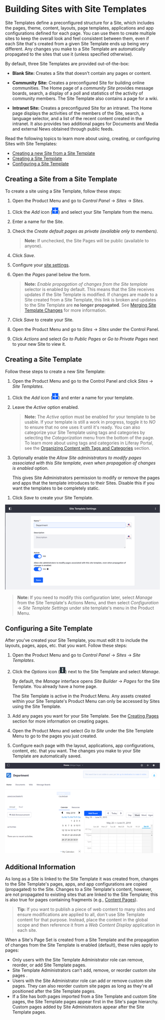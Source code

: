 # Building Sites with Site Templates

Site Templates define a preconfigured structure for a Site, which includes the pages, theme, content, layouts, page templates, applications and app configurations defined for each page. You can use them to create multiple sites to keep the overall look and feel consistent between them, even if each Site that's created from a given Site Template ends up being very different. Any changes you make to a Site Template are automatically propagated to the sites that use it (unless specified otherwise).

By default, three Site Templates are provided out-of-the-box:

* **Blank Site:** Creates a Site that doesn't contain any pages or content.

* **Community Site:** Creates a preconfigured Site for building online communities. The Home page of a *community Site* provides message boards, search, a display of a poll and statistics of the activity of community members. The Site Template also contains a page for a wiki.

* **Intranet Site:** Creates a preconfigured Site for an intranet. The Home page displays the activities of the members of the Site, search, a language selector, and a list of the recent content created in the intranet. It also provides two additional pages for Documents and Media and external News obtained through public feeds.

Read the following topics to learn more about using, creating, or configuring Sites with Site Templates:

* [Creating a new Site from a Site Template](#creating-a-site-from-a-site-template)
* [Creating a Site Template](#creating-a-site-template)
* [Configuring a Site Template](#configuring-a-site-template)

## Creating a Site from a Site Template

To create a site using a Site Template, follow these steps:

1. Open the Product Menu and go to *Control Panel* &rarr; *Sites* &rarr; *Sites*.

  <!-- Screenshot -->

1. Click the *Add* icon (![Add Site](../../../images/icon-add.png)) and select your Site Template from the menu.
1. Enter a name for the Site.
1. Check the *Create default pages as private (available only to members).*

    > **Note:** If unchecked, the Site Pages will be public (available to anyone).

1. Click *Save*.
1. Configure your [site settings](TODO).
1. Open the *Pages* panel below the form.
  
    <!-- Screenshot -->

    > **Note:** *Enable propagation of changes from the Site template* selector is enabled by default. This means that the Site receives updates if the Site Template is modified. If changes are made to a Site created from a Site Template, this link is broken and updates to the Site Template are **no longer propagated**. See [Merging Site Template Changes](./01-building-sites/03-merging-site-template-changes.md) for more information.

1. Click *Save* to create your Site.
1. Open the Product Menu and go to *Sites* &rarr; *Sites* under the Control Panel.
1. Click *Actions* and select *Go to Public Pages* or *Go to Private Pages* next to your new Site to view it.

## Creating a Site Template

Follow these steps to create a new Site Template:

1. Open the Product Menu and go to the Control Panel and click *Sites* &rarr; *Site Templates*.

<!-- Screenshot -->

1. Click the *Add* icon (![Add Site Template](../../../images/icon-add.png)) and enter a name for your template.

1. Leave the *Active* option enabled.

    > **Note:** The *Active* option must be enabled for your template to be usable. If your template is still a work in progress, toggle it to *NO* to ensure that no one uses it until it's ready. You can also categorize your Site Template using tags and categories by selecting the *Categorization* menu from the bottom of the page. To learn more about using tags and categories in Liferay Portal, see the [Organizing Content with Tags and Categories](TODO) section.

1. Optionally enable the *Allow Site administrators to modify pages associated with this Site template, even when propagation of changes is enabled* option.

    This gives Site Administrators permission to modify or remove the pages and apps that the template introduces to their Sites. Disable this if you want the templates to be completely static.

<!-- I read this step ^ several times and I still am not sure what it means. -->

1. Click *Save* to create your Site Template.

![Figure 1: Site templates have several configurable options including the option to allow Site administrators to modify pages associated with the Site template.](./building-sites-with-site-templates/images/01.png)

  > **Note:** If you need to modify this configuration later, select *Manage* from the Site Template's Actions Menu, and then select *Configuration* &rarr; *Site Template Settings* under site template's menu in the Product Menu.

## Configuring a Site Template

<!-- This feels less like "configuring" and more like "Specifying" or declaring what you want the Site Template to be. On first read through the act of "Creating" and "Configuring" both seem to me like the same thing, "Creating" a site template, since you basically HAVE to go through this section of "Configuring" if you want to have a working Site Template. -->

After you've created your Site Template, you must edit it to include the layouts, pages, apps, etc. that you want. Follow these steps:

1. Open the Product Menu and go to *Control Panel* &rarr; *Sites* &rarr; *Site Templates*.
1. Click the *Options* icon (![Options](../../../images/icon-options.png)) next to the Site Template and select *Manage*.

    By default, the *Manage* interface opens *Site Builder* &rarr; *Pages* for the Site Template. You already have a home page.

    <!-- Screenshot -->

    The Site Template is active in the Product Menu. <!-- What does it mean for the Site Template to be active? --> Any assets created within your Site Template's Product Menu can only be accessed by Sites using the Site Template. <!-- Can an example be given? I THINK I know what this means, but I am not sure. -->

1. Add any pages you want for your Site Template. See the [Creating Pages](TODO) section for more information on creating pages.
1. Open the Product Menu and select *Go to Site* under the Site Template Menu to go to the pages you just created.
1. Configure each page with the layout, applications, app configurations, content, etc. that you want. The changes you make to your Site Template are automatically saved.

![Figure 2: You can see the name of the Site template you're currently editing.](./building-sites-with-site-templates/images/02.png)

## Additional Information

As long as a Site is linked to the Site Template it was created from, changes to the Site Template's pages, apps, and app configurations are copied (propagated) to the Site. Changes to a Site Template's content, however, are not propagated to existing sites that are linked to the Site Template; this is also true for pages containing fragments (e.g., [Content Pages](TODO)).

> **Tip:** If you want to publish a piece of web content to many sites and ensure modifications are applied to all, don't use Site Template content for that purpose. Instead, place the content in the global scope and then reference it from a *Web Content Display* application in each site.

When a Site's Page Set is created from a Site Template and the propagation of changes from the Site Template is enabled (default), these rules apply to pages:

* Only users with the Site Template Administrator role can remove, reorder, or add Site Template pages.
* Site Template Administrators can't add, remove, or reorder custom site pages <!-- What is a 'custom site page' in this context? -->.
* Users with the Site Administrator role can add or remove custom site pages. They can also reorder custom site pages as long as they're all positioned after the Site Template pages.
* If a Site has both pages imported from a Site Template and custom Site pages, the Site Template pages appear first in the Site's page hierarchy. Custom pages added by Site Administrators appear after the Site Template pages.

<!-- Consider using a table that presents who can do what as a less 'wordy' way of presenting the above information -->

<!-- ## Related Topics
* Link to intro article
* Links to other site templates articles -->
